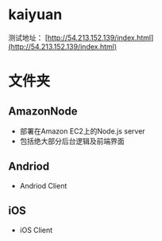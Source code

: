 kaiyuan
======

测试地址： [http://54.213.152.139/index.html](http://54.213.152.139/index.html)

# 文件夹
## AmazonNode
- 部署在Amazon EC2上的Node.js server
- 包括绝大部分后台逻辑及前端界面

## Andriod
- Andriod Client

## iOS
- iOS Client
